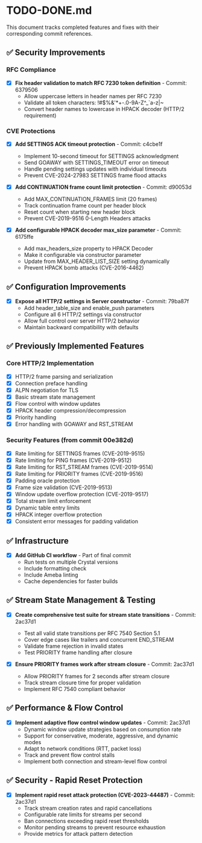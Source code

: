 # TODO-DONE.md

This document tracks completed features and fixes with their corresponding commit references.

## ✅ Security Improvements

### RFC Compliance
- [x] **Fix header validation to match RFC 7230 token definition** - Commit: 6379506
  - Allow uppercase letters in header names per RFC 7230
  - Validate all token characters: !#$%&'*+-.0-9A-Z^_`a-z|~
  - Convert header names to lowercase in HPACK decoder (HTTP/2 requirement)

### CVE Protections
- [x] **Add SETTINGS ACK timeout protection** - Commit: c4cbe1f
  - Implement 10-second timeout for SETTINGS acknowledgment
  - Send GOAWAY with SETTINGS_TIMEOUT error on timeout
  - Handle pending settings updates with individual timeouts
  - Prevent CVE-2024-27983 SETTINGS frame flood attacks

- [x] **Add CONTINUATION frame count limit protection** - Commit: d90053d
  - Add MAX_CONTINUATION_FRAMES limit (20 frames)
  - Track continuation frame count per header block
  - Reset count when starting new header block
  - Prevent CVE-2019-9516 0-Length Headers attacks

- [x] **Add configurable HPACK decoder max_size parameter** - Commit: 6175ffe
  - Add max_headers_size property to HPACK Decoder
  - Make it configurable via constructor parameter
  - Update from MAX_HEADER_LIST_SIZE setting dynamically
  - Prevent HPACK bomb attacks (CVE-2016-4462)

## ✅ Configuration Improvements

- [x] **Expose all HTTP/2 settings in Server constructor** - Commit: 79ba87f
  - Add header_table_size and enable_push parameters
  - Configure all 6 HTTP/2 settings via constructor
  - Allow full control over server HTTP/2 behavior
  - Maintain backward compatibility with defaults

## ✅ Previously Implemented Features

### Core HTTP/2 Implementation
- [x] HTTP/2 frame parsing and serialization
- [x] Connection preface handling
- [x] ALPN negotiation for TLS
- [x] Basic stream state management
- [x] Flow control with window updates
- [x] HPACK header compression/decompression
- [x] Priority handling
- [x] Error handling with GOAWAY and RST_STREAM

### Security Features (from commit 00e382d)
- [x] Rate limiting for SETTINGS frames (CVE-2019-9515)
- [x] Rate limiting for PING frames (CVE-2019-9512)
- [x] Rate limiting for RST_STREAM frames (CVE-2019-9514)
- [x] Rate limiting for PRIORITY frames (CVE-2019-9516)
- [x] Padding oracle protection
- [x] Frame size validation (CVE-2019-9513)
- [x] Window update overflow protection (CVE-2019-9517)
- [x] Total stream limit enforcement
- [x] Dynamic table entry limits
- [x] HPACK integer overflow protection
- [x] Consistent error messages for padding validation

## ✅ Infrastructure

- [x] **Add GitHub CI workflow** - Part of final commit
  - Run tests on multiple Crystal versions
  - Include formatting check
  - Include Ameba linting
  - Cache dependencies for faster builds

## ✅ Stream State Management & Testing

- [x] **Create comprehensive test suite for stream state transitions** - Commit: 2ac37d1
  - Test all valid state transitions per RFC 7540 Section 5.1
  - Cover edge cases like trailers and concurrent END_STREAM
  - Validate frame rejection in invalid states
  - Test PRIORITY frame handling after closure

- [x] **Ensure PRIORITY frames work after stream closure** - Commit: 2ac37d1
  - Allow PRIORITY frames for 2 seconds after stream closure
  - Track stream closure time for proper validation
  - Implement RFC 7540 compliant behavior

## ✅ Performance & Flow Control

- [x] **Implement adaptive flow control window updates** - Commit: 2ac37d1
  - Dynamic window update strategies based on consumption rate
  - Support for conservative, moderate, aggressive, and dynamic modes
  - Adapt to network conditions (RTT, packet loss)
  - Track and prevent flow control stalls
  - Implement both connection and stream-level flow control

## ✅ Security - Rapid Reset Protection

- [x] **Implement rapid reset attack protection (CVE-2023-44487)** - Commit: 2ac37d1
  - Track stream creation rates and rapid cancellations
  - Configurable rate limits for streams per second
  - Ban connections exceeding rapid reset thresholds
  - Monitor pending streams to prevent resource exhaustion
  - Provide metrics for attack pattern detection